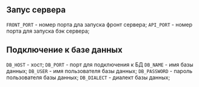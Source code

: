 ## Запус сервера
`FRONT_PORT` - номер порта дла запуска фронт сервера;
`API_PORT` - номер порта для запуска бэк сервера;

## Подключение к базе данных
`DB_HOST` - хост;
`DB_PORT` - порт для подключения к БД
`DB_NAME` - имя базы данных;
`DB_USER` - имя пользователя базы данных;
`DB_PASSWORD` - пароль пользователя базы данных;
`DB_DIALECT` - диалект базы данных;
